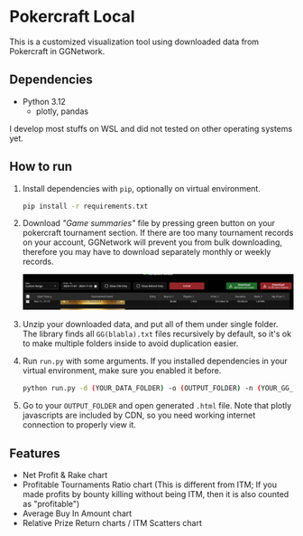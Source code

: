 # Pokercraft Local

This is a customized visualization tool using downloaded data from Pokercraft in GGNetwork.

## Dependencies

- Python 3.12
    - plotly, pandas

I develop most stuffs on WSL and did not tested on other operating systems yet.

## How to run

1. Install dependencies with `pip`, optionally on virtual environment.

    ```bash
    pip install -r requirements.txt
    ```

2. Download *"Game summaries"* file by pressing green button on your pokercraft tournament section.
    If there are too many tournament records on your account, GGNetwork will prevent you from bulk downloading, therefore you may have to download separately monthly or weekly records.

    ![img](./images/pokercraft_download.png)

3. Unzip your downloaded data, and put all of them under single folder. The library finds all `GG(blabla).txt` files recursively by default, so it's ok to make multiple folders inside to avoid duplication easier.

4. Run `run.py` with some arguments.
    If you installed dependencies in your virtual environment, make sure you enabled it before.

    ```bash
    python run.py -d (YOUR_DATA_FOLDER) -o (OUTPUT_FOLDER) -n (YOUR_GG_NICKNAME)
    ```

5. Go to your `OUTPUT_FOLDER` and open generated `.html` file.
    Note that plotly javascripts are included by CDN, so you need working internet connection to properly view it.

## Features

- Net Profit & Rake chart
- Profitable Tournaments Ratio chart
    (This is different from ITM; If you made profits by bounty killing without being ITM, then it is also counted as "profitable")
- Average Buy In Amount chart
- Relative Prize Return charts / ITM Scatters chart
